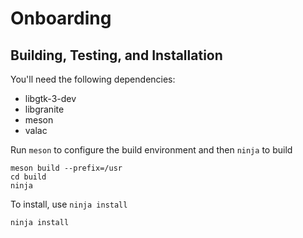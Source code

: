 # Onboarding

## Building, Testing, and Installation

You'll need the following dependencies:
* libgtk-3-dev
* libgranite
* meson
* valac

Run `meson` to configure the build environment and then `ninja` to build

    meson build --prefix=/usr
    cd build
    ninja

To install, use `ninja install`

    ninja install
